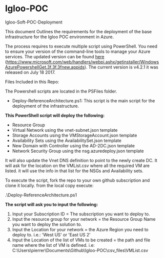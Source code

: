 # Igloo-POC
Igloo-Soft-POC-Deployment

This document Outlines the requirements for the deployment of the base infrastructure for the Igloo POC environment in Azure.

The process requires to execute multiple script using PowerShell.  You need to ensure your version of the command-line tools to manage your Azure services.  The updated version can be found <a href="https://www.microsoft.com/web/handlers/webpi.ashx/getinstaller/WindowsAzurePowershellGet.3f.3f.3fnew.appids" target="_blank">here</a> (https://www.microsoft.com/web/handlers/webpi.ashx/getinstaller/WindowsAzurePowershellGet.3f.3f.3fnew.appids).  The current version is v4.2.1 it was released on July 18 2017.

Files Included in this Repo:

The Powershell scripts are located in the PSFiles folder.

* Deploy-ReferenceArchitecture.ps1:  This script is the main script for the deployment of the infrastructure.

**This PowerShell script will deploy the following:**

* Resource Group
* Virtual Network using the vnet-subnet.json template
* Storage Accounts using the VMStorageAccount.json template
* Availability Sets using the AvailabilitySet.json template
* New Domain with Controller using the AD-2DC.json template
* Network Security Group using the nsg.azuredeploy.json template

It will also update the Vnet DNS definition to point to the newly create DC.  It will ask for the location on the VMList.csv where all the required VM are listed.  it will use the info in that list for the NSGs and Availability sets.

To execute the script, fork the repo to your own github subscription and clone it locally.  from the local copy execute:

.\Deploy-ReferenceArchitecture.ps1

**The script will ask you to input the following:**

1. Input your Subscription ID = The subscription you want to deploy to.
2. Input the resource group for your network = the Resource Group Name you want to deploy the solution to.
3. Input the Location for your network = the Azure Region you need to deploy to.  i.e.: 'West US' or 'East US 2'
4. Input the Location of the list of VMs to be created = the path and file name where the list of VM is defined.  i.e: C:\Users\pierrer\Documents\Github\Igloo-POC\csv_files\VMList.csv








